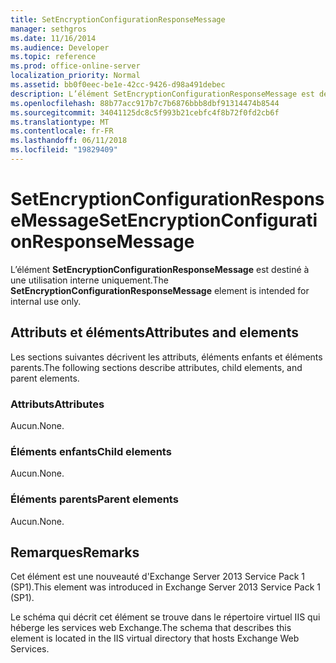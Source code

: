 ```yaml
---
title: SetEncryptionConfigurationResponseMessage
manager: sethgros
ms.date: 11/16/2014
ms.audience: Developer
ms.topic: reference
ms.prod: office-online-server
localization_priority: Normal
ms.assetid: bb0f0eec-be1e-42cc-9426-d98a491debec
description: L’élément SetEncryptionConfigurationResponseMessage est destiné à une utilisation interne uniquement.
ms.openlocfilehash: 88b77acc917b7c7b6876bbb8dbf91314474b8544
ms.sourcegitcommit: 34041125dc8c5f993b21cebfc4f8b72f0fd2cb6f
ms.translationtype: MT
ms.contentlocale: fr-FR
ms.lasthandoff: 06/11/2018
ms.locfileid: "19829409"
---
```

# <a name="setencryptionconfigurationresponsemessage"></a><span data-ttu-id="0b5cc-103">SetEncryptionConfigurationResponseMessage</span><span class="sxs-lookup"><span data-stu-id="0b5cc-103">SetEncryptionConfigurationResponseMessage</span></span>

<span data-ttu-id="0b5cc-104">L’élément **SetEncryptionConfigurationResponseMessage** est destiné à une utilisation interne uniquement.</span><span class="sxs-lookup"><span data-stu-id="0b5cc-104">The **SetEncryptionConfigurationResponseMessage** element is intended for internal use only.</span></span> 

## <a name="attributes-and-elements"></a><span data-ttu-id="0b5cc-105">Attributs et éléments</span><span class="sxs-lookup"><span data-stu-id="0b5cc-105">Attributes and elements</span></span>

<span data-ttu-id="0b5cc-106">Les sections suivantes décrivent les attributs, éléments enfants et éléments parents.</span><span class="sxs-lookup"><span data-stu-id="0b5cc-106">The following sections describe attributes, child elements, and parent elements.</span></span>
  
### <a name="attributes"></a><span data-ttu-id="0b5cc-107">Attributs</span><span class="sxs-lookup"><span data-stu-id="0b5cc-107">Attributes</span></span>

<span data-ttu-id="0b5cc-108">Aucun.</span><span class="sxs-lookup"><span data-stu-id="0b5cc-108">None.</span></span>
  
### <a name="child-elements"></a><span data-ttu-id="0b5cc-109">Éléments enfants</span><span class="sxs-lookup"><span data-stu-id="0b5cc-109">Child elements</span></span>

<span data-ttu-id="0b5cc-110">Aucun.</span><span class="sxs-lookup"><span data-stu-id="0b5cc-110">None.</span></span>
  
### <a name="parent-elements"></a><span data-ttu-id="0b5cc-111">Éléments parents</span><span class="sxs-lookup"><span data-stu-id="0b5cc-111">Parent elements</span></span>

<span data-ttu-id="0b5cc-112">Aucun.</span><span class="sxs-lookup"><span data-stu-id="0b5cc-112">None.</span></span>
  
## <a name="remarks"></a><span data-ttu-id="0b5cc-113">Remarques</span><span class="sxs-lookup"><span data-stu-id="0b5cc-113">Remarks</span></span>

<span data-ttu-id="0b5cc-114">Cet élément est une nouveauté d'Exchange Server 2013 Service Pack 1 (SP1).</span><span class="sxs-lookup"><span data-stu-id="0b5cc-114">This element was introduced in Exchange Server 2013 Service Pack 1 (SP1).</span></span>
  
<span data-ttu-id="0b5cc-115">Le schéma qui décrit cet élément se trouve dans le répertoire virtuel IIS qui héberge les services web Exchange.</span><span class="sxs-lookup"><span data-stu-id="0b5cc-115">The schema that describes this element is located in the IIS virtual directory that hosts Exchange Web Services.</span></span>
  

